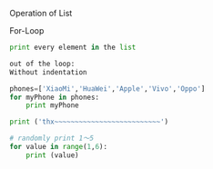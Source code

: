 Operation of List

For-Loop

```python
print every element in the list

```

```python
out of the loop:
Without indentation 

phones=['XiaoMi','HuaWei','Apple','Vivo','Oppo']
for myPhone in phones:
    print myPhone

print ('thx~~~~~~~~~~~~~~~~~~~~~~~~~~')

```

```python 
# randomly print 1～5 
for value in range(1,6):
    print (value)

